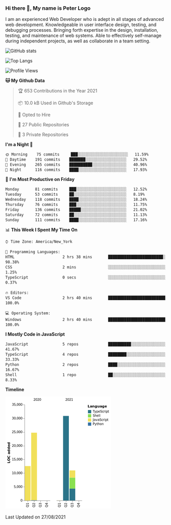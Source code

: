 ### Hi there 👋, My name is Peter Logo

I am an experienced Web Developer who is adept in all stages of advanced web development. Knowledgeable in user interface design, 
testing, and debugging processes. Bringing forth expertise in the design, installation, testing, and maintenance of web systems. 
Able to effectively self-manage during independent projects, as well as collaborate in a team setting.

![GitHub stats](https://github-readme-stats.vercel.app/api?username=peterlogo&show_icons=true&count_private=true&theme=dark)

![Top Langs](https://github-readme-stats.vercel.app/api/top-langs/?username=peterlogo&theme=dark&layout=compact&langs_count=8)

<!--START_SECTION:waka-->
![Profile Views](http://img.shields.io/badge/Profile%20Views-0-blue)

**🐱 My Github Data** 

> 🏆 653 Contributions in the Year 2021
 > 
> 📦 10.0 kB Used in Github's Storage 
 > 
> 💼 Opted to Hire
 > 
> 📜 27 Public Repositories 
 > 
> 🔑 3 Private Repositories  
 > 
**I'm a Night 🦉** 

```text
🌞 Morning    75 commits     ███░░░░░░░░░░░░░░░░░░░░░░   11.59% 
🌆 Daytime    191 commits    ███████░░░░░░░░░░░░░░░░░░   29.52% 
🌃 Evening    265 commits    ██████████░░░░░░░░░░░░░░░   40.96% 
🌙 Night      116 commits    ████░░░░░░░░░░░░░░░░░░░░░   17.93%

```
📅 **I'm Most Productive on Friday** 

```text
Monday       81 commits     ███░░░░░░░░░░░░░░░░░░░░░░   12.52% 
Tuesday      53 commits     ██░░░░░░░░░░░░░░░░░░░░░░░   8.19% 
Wednesday    118 commits    ████░░░░░░░░░░░░░░░░░░░░░   18.24% 
Thursday     76 commits     ███░░░░░░░░░░░░░░░░░░░░░░   11.75% 
Friday       136 commits    █████░░░░░░░░░░░░░░░░░░░░   21.02% 
Saturday     72 commits     ██░░░░░░░░░░░░░░░░░░░░░░░   11.13% 
Sunday       111 commits    ████░░░░░░░░░░░░░░░░░░░░░   17.16%

```


📊 **This Week I Spent My Time On** 

```text
⌚︎ Time Zone: America/New_York

💬 Programming Languages: 
HTML                     2 hrs 38 mins       ████████████████████████░   98.38% 
CSS                      2 mins              ░░░░░░░░░░░░░░░░░░░░░░░░░   1.25% 
TypeScript               0 secs              ░░░░░░░░░░░░░░░░░░░░░░░░░   0.37%

🔥 Editors: 
VS Code                  2 hrs 40 mins       █████████████████████████   100.0%

💻 Operating System: 
Windows                  2 hrs 40 mins       █████████████████████████   100.0%

```

**I Mostly Code in JavaScript** 

```text
JavaScript               5 repos             ██████████░░░░░░░░░░░░░░░   41.67% 
TypeScript               4 repos             ████████░░░░░░░░░░░░░░░░░   33.33% 
Python                   2 repos             ████░░░░░░░░░░░░░░░░░░░░░   16.67% 
Shell                    1 repo              ██░░░░░░░░░░░░░░░░░░░░░░░   8.33%

```


**Timeline**

![Chart not found](https://raw.githubusercontent.com/peterlogo/peterlogo/main/charts/bar_graph.png) 


 Last Updated on 27/08/2021
<!--END_SECTION:waka-->


